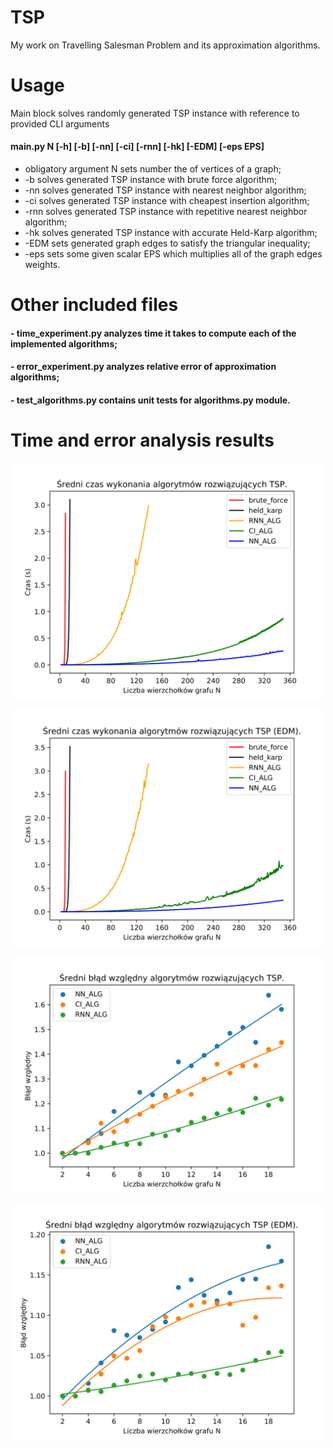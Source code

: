 # TSP
My work on Travelling Salesman Problem and its approximation algorithms.

# Usage
 Main block solves randomly generated TSP instance with reference to provided CLI arguments
#### main.py N [-h] [-b] [-nn] [-ci] [-rnn] [-hk] [-EDM] [-eps EPS] 
- obligatory argument N sets number the of vertices of a graph;
- -b solves generated TSP instance with brute force algorithm;
- -nn solves generated TSP instance with nearest neighbor algorithm;
- -ci solves generated TSP instance with cheapest insertion algorithm;
- -rnn solves generated TSP instance with repetitive nearest neighbor algorithm;
- -hk solves generated TSP instance with accurate Held-Karp algorithm;
- -EDM sets generated graph edges to satisfy the triangular inequality;
- -eps sets some given scalar EPS which multiplies all of the graph edges weights.

# Other included files
#### - time_experiment.py analyzes time it takes to compute each of the implemented algorithms;
#### - error_experiment.py analyzes relative error of approximation algorithms; 
#### - test_algorithms.py contains unit tests for algorithms.py module.

# Time and error analysis results

![](/images/time_alg(10_350_140_350_17)_iter(35)_EDM(False).png)

![](/images/time_alg(10_350_140_350_17)_iter(35)_EDM(True).png)

![](/images/error_maxN(20)_iter(35)_EDM(False).png)

![](/images/error_maxN(20)_iter(35)_EDM(True).png)


